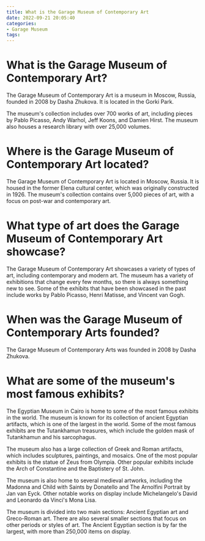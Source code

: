 ```yaml
---
title: What is the Garage Museum of Contemporary Art
date: 2022-09-21 20:05:40
categories:
- Garage Museum
tags:
---
```



#  What is the Garage Museum of Contemporary Art?

The Garage Museum of Contemporary Art is a museum in Moscow, Russia, founded in 2008 by Dasha Zhukova. It is located in the Gorki Park.

The museum's collection includes over 700 works of art, including pieces by Pablo Picasso, Andy Warhol, Jeff Koons, and Damien Hirst. The museum also houses a research library with over 25,000 volumes.

#  Where is the Garage Museum of Contemporary Art located?

The Garage Museum of Contemporary Art is located in Moscow, Russia. It is housed in the former Elena cultural center, which was originally constructed in 1926. The museum's collection contains over 5,000 pieces of art, with a focus on post-war and contemporary art.

#  What type of art does the Garage Museum of Contemporary Art showcase?

The Garage Museum of Contemporary Art showcases a variety of types of art, including contemporary and modern art. The museum has a variety of exhibitions that change every few months, so there is always something new to see. Some of the exhibits that have been showcased in the past include works by Pablo Picasso, Henri Matisse, and Vincent van Gogh.

#  When was the Garage Museum of Contemporary Arts founded?

The Garage Museum of Contemporary Arts was founded in 2008 by Dasha Zhukova.

#  What are some of the museum's most famous exhibits?

The Egyptian Museum in Cairo is home to some of the most famous exhibits in the world. The museum is known for its collection of ancient Egyptian artifacts, which is one of the largest in the world. Some of the most famous exhibits are the Tutankhamun treasures, which include the golden mask of Tutankhamun and his sarcophagus.

The museum also has a large collection of Greek and Roman artifacts, which includes sculptures, paintings, and mosaics. One of the most popular exhibits is the statue of Zeus from Olympia. Other popular exhibits include the Arch of Constantine and the Baptistery of St. John.

The museum is also home to several medieval artworks, including the Madonna and Child with Saints by Donatello and The Arnolfini Portrait by Jan van Eyck. Other notable works on display include Michelangelo's David and Leonardo da Vinci's Mona Lisa.

The museum is divided into two main sections: Ancient Egyptian art and Greco-Roman art. There are also several smaller sections that focus on other periods or styles of art. The Ancient Egyptian section is by far the largest, with more than 250,000 items on display.